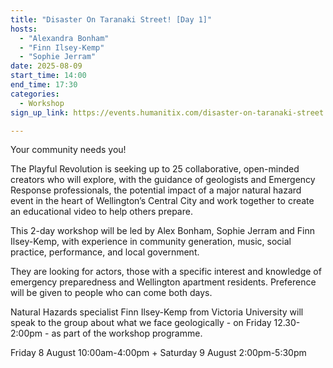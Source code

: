 ```yaml
---
title: "Disaster On Taranaki Street! [Day 1]"
hosts:
  - "Alexandra Bonham"
  - "Finn Ilsey-Kemp"
  - "Sophie Jerram"
date: 2025-08-09
start_time: 14:00
end_time: 17:30
categories:
  - Workshop
sign_up_link: https://events.humanitix.com/disaster-on-taranaki-street

---
```


Your community needs you!

The Playful Revolution is seeking up to 25 collaborative, open-minded creators who will explore, with the guidance of geologists and Emergency Response professionals, the potential impact of a major natural hazard event in the heart of Wellington’s Central City and work together to create an educational video to help others prepare.  

This 2-day workshop will be led by Alex Bonham, Sophie Jerram and Finn Ilsey-Kemp, with experience in community generation, music, social practice, performance, and local government.

They are looking for actors, those with a specific interest and knowledge of emergency preparedness and Wellington apartment residents. Preference will be given to people who can come both days.

Natural Hazards specialist Finn Ilsey-Kemp from Victoria University will speak to the group about what we face geologically - on Friday 12.30-2:00pm - as part of the workshop programme.

Friday 8 August 10:00am-4:00pm + 
Saturday 9 August 2:00pm-5:30pm